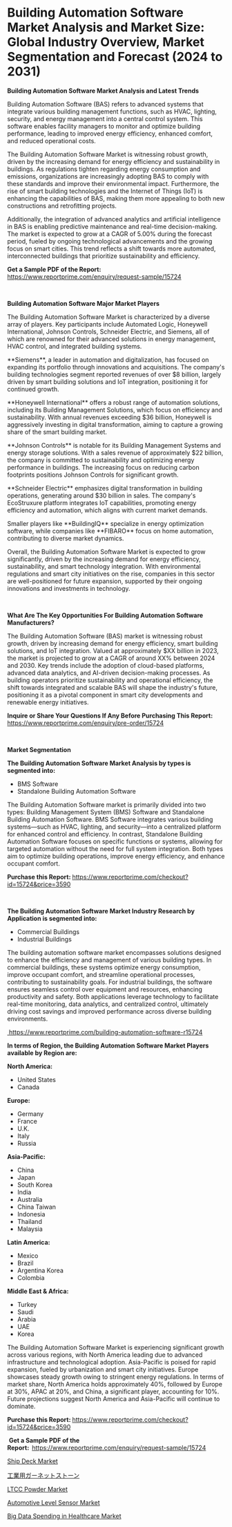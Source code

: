 <p><h1>Building Automation Software Market Analysis and Market Size: Global Industry Overview, Market Segmentation and Forecast (2024 to 2031)</h1></p><p><strong>Building Automation Software Market Analysis and Latest Trends</strong></p>
<p><p>Building Automation Software (BAS) refers to advanced systems that integrate various building management functions, such as HVAC, lighting, security, and energy management into a central control system. This software enables facility managers to monitor and optimize building performance, leading to improved energy efficiency, enhanced comfort, and reduced operational costs.</p><p>The Building Automation Software Market is witnessing robust growth, driven by the increasing demand for energy efficiency and sustainability in buildings. As regulations tighten regarding energy consumption and emissions, organizations are increasingly adopting BAS to comply with these standards and improve their environmental impact. Furthermore, the rise of smart building technologies and the Internet of Things (IoT) is enhancing the capabilities of BAS, making them more appealing to both new constructions and retrofitting projects.</p><p>Additionally, the integration of advanced analytics and artificial intelligence in BAS is enabling predictive maintenance and real-time decision-making. The market is expected to grow at a CAGR of 5.00% during the forecast period, fueled by ongoing technological advancements and the growing focus on smart cities. This trend reflects a shift towards more automated, interconnected buildings that prioritize sustainability and efficiency.</p></p>
<p><strong>Get a Sample PDF of the Report:&nbsp;</strong> <a href="https://www.reportprime.com/enquiry/request-sample/15724">https://www.reportprime.com/enquiry/request-sample/15724</a></p>
<p>&nbsp;</p>
<p><strong>Building Automation Software Major Market Players</strong></p>
<p><p>The Building Automation Software Market is characterized by a diverse array of players. Key participants include Automated Logic, Honeywell International, Johnson Controls, Schneider Electric, and Siemens, all of which are renowned for their advanced solutions in energy management, HVAC control, and integrated building systems.</p><p>**Siemens**, a leader in automation and digitalization, has focused on expanding its portfolio through innovations and acquisitions. The company's building technologies segment reported revenues of over $8 billion, largely driven by smart building solutions and IoT integration, positioning it for continued growth.</p><p>**Honeywell International** offers a robust range of automation solutions, including its Building Management Solutions, which focus on efficiency and sustainability. With annual revenues exceeding $36 billion, Honeywell is aggressively investing in digital transformation, aiming to capture a growing share of the smart building market.</p><p>**Johnson Controls** is notable for its Building Management Systems and energy storage solutions. With a sales revenue of approximately $22 billion, the company is committed to sustainability and optimizing energy performance in buildings. The increasing focus on reducing carbon footprints positions Johnson Controls for significant growth.</p><p>**Schneider Electric** emphasizes digital transformation in building operations, generating around $30 billion in sales. The company's EcoStruxure platform integrates IoT capabilities, promoting energy efficiency and automation, which aligns with current market demands.</p><p>Smaller players like **BuildingIQ** specialize in energy optimization software, while companies like **FIBARO** focus on home automation, contributing to diverse market dynamics.</p><p>Overall, the Building Automation Software Market is expected to grow significantly, driven by the increasing demand for energy efficiency, sustainability, and smart technology integration. With environmental regulations and smart city initiatives on the rise, companies in this sector are well-positioned for future expansion, supported by their ongoing innovations and investments in technology.</p></p>
<p>&nbsp;</p>
<p><strong>What Are The Key Opportunities For Building Automation Software Manufacturers?</strong></p>
<p><p>The Building Automation Software (BAS) market is witnessing robust growth, driven by increasing demand for energy efficiency, smart building solutions, and IoT integration. Valued at approximately $XX billion in 2023, the market is projected to grow at a CAGR of around XX% between 2024 and 2030. Key trends include the adoption of cloud-based platforms, advanced data analytics, and AI-driven decision-making processes. As building operators prioritize sustainability and operational efficiency, the shift towards integrated and scalable BAS will shape the industry's future, positioning it as a pivotal component in smart city developments and renewable energy initiatives.</p></p>
<p><strong>Inquire or Share Your Questions If Any Before Purchasing This Report:</strong> <a href="https://www.reportprime.com/enquiry/pre-order/15724">https://www.reportprime.com/enquiry/pre-order/15724</a></p>
<p>&nbsp;</p>
<p><strong>Market Segmentation</strong></p>
<p><strong>The Building Automation Software Market Analysis by types is segmented into:</strong></p>
<p><ul><li>BMS Software</li><li>Standalone Building Automation Software</li></ul></p>
<p><p>The Building Automation Software market is primarily divided into two types: Building Management System (BMS) Software and Standalone Building Automation Software. BMS Software integrates various building systems—such as HVAC, lighting, and security—into a centralized platform for enhanced control and efficiency. In contrast, Standalone Building Automation Software focuses on specific functions or systems, allowing for targeted automation without the need for full system integration. Both types aim to optimize building operations, improve energy efficiency, and enhance occupant comfort.</p></p>
<p><strong>Purchase this Report:&nbsp;</strong><a href="https://www.reportprime.com/checkout?id=15724&price=3590">https://www.reportprime.com/checkout?id=15724&price=3590</a></p>
<p>&nbsp;</p>
<p><strong>The Building Automation Software Market Industry Research by Application is segmented into:</strong></p>
<p><ul><li>Commercial Buildings</li><li>Industrial Buildings</li></ul></p>
<p><p>The building automation software market encompasses solutions designed to enhance the efficiency and management of various building types. In commercial buildings, these systems optimize energy consumption, improve occupant comfort, and streamline operational processes, contributing to sustainability goals. For industrial buildings, the software ensures seamless control over equipment and resources, enhancing productivity and safety. Both applications leverage technology to facilitate real-time monitoring, data analytics, and centralized control, ultimately driving cost savings and improved performance across diverse building environments.</p></p>
<p><a href="https://www.reportprime.com/building-automation-software-r15724">&nbsp;https://www.reportprime.com/building-automation-software-r15724</a></p>
<p><strong>In terms of Region, the Building Automation Software Market Players available by Region are:</strong></p>
<p>
    <p> <strong> North America: </strong>
        <ul>
            <li>United States</li>
            <li>Canada</li>
        </ul>
        </p> 
    <p> <strong> Europe: </strong>
        <ul>
            <li>Germany</li>
            <li>France</li>
            <li>U.K.</li>
            <li>Italy</li>
            <li>Russia</li>
        </ul>
        </p> 
    <p> <strong> Asia-Pacific: </strong>
        <ul>
            <li>China</li>
            <li>Japan</li>
            <li>South Korea</li>
            <li>India</li>
            <li>Australia</li>
            <li>China Taiwan</li>
            <li>Indonesia</li>
            <li>Thailand</li>
            <li>Malaysia</li>
        </ul>
        </p> 
    <p> <strong> Latin America: </strong>
        <ul>
            <li>Mexico</li>
            <li>Brazil</li>
            <li>Argentina Korea</li>
            <li>Colombia</li>
        </ul>
        </p> 
    <p> <strong> Middle East & Africa: </strong>
        <ul>
            <li>Turkey</li>
            <li>Saudi</li>
            <li>Arabia</li>
            <li>UAE</li>
            <li>Korea</li>
        </ul>
    </p>
    </p>
<p><p>The Building Automation Software Market is experiencing significant growth across various regions, with North America leading due to advanced infrastructure and technological adoption. Asia-Pacific is poised for rapid expansion, fueled by urbanization and smart city initiatives. Europe showcases steady growth owing to stringent energy regulations. In terms of market share, North America holds approximately 40%, followed by Europe at 30%, APAC at 20%, and China, a significant player, accounting for 10%. Future projections suggest North America and Asia-Pacific will continue to dominate.</p></p>
<p><strong>Purchase this Report: </strong><a href="https://www.reportprime.com/checkout?id=15724&price=3590">https://www.reportprime.com/checkout?id=15724&price=3590</a></p>
<p>&nbsp;<strong>Get a Sample PDF of the Report:&nbsp;&nbsp;</strong><a href="https://www.reportprime.com/enquiry/request-sample/15724">https://www.reportprime.com/enquiry/request-sample/15724</a></p>
<p><strong></strong></p>
<p><p><a href="https://www.linkedin.com/pulse/insights-ship-deck-market-size-which-expanding-63-cagr-rjpke?trackingId=aUj98uxGQZ%2B%2BLdVXFGmaOg%3D%3D">Ship Deck Market</a></p><p><a href="https://medium.com/@rot5z9maragh/industrial-garnet-stone-market-%E3%81%AF-%E3%82%B3%E3%82%B9%E3%83%88%E7%AE%A1%E7%90%86%E3%81%A8%E5%8A%B9%E7%8E%87%E5%90%91%E4%B8%8A%E3%82%92%E5%84%AA%E5%85%88%E3%81%97%E3%81%BE%E3%81%99-%E3%81%95%E3%82%89%E3%81%AB-%E5%A0%B1%E5%91%8A%E6%9B%B8%E3%81%AF%E5%B8%82%E5%A0%B4%E3%81%AE%E9%9C%80%E8%A6%81%E9%9D%A2%E3%81%A8%E4%BE%9B%E7%B5%A6%E9%9D%A2%E3%81%AE%E4%B8%A1%E6%96%B9%E3%82%92%E3%82%AB%E3%83%90%E3%83%BC%E3%81%97%E3%81%A6%E3%81%84%E3%81%BE%E3%81%99-industrial-0ef3afe4772d">工業用ガーネットストーン</a></p><p><a href="https://medium.com/@roberthamilton727/the-ltcc-powder-market-has-grown-significantly-as-a-result-of-several-important-causes-e61f5a62f9b0">LTCC Powder Market</a></p><p><a href="https://issuu.com/reportprime-2/docs/automotive-level-sensor-market-size_1f1851feb86ba3">Automotive Level Sensor Market</a></p><p><a href="https://github.com/JamesCox407/Market-Research-Report-List-1/blob/main/big-data-spending-in-healthcare-market.md">Big Data Spending in Healthcare Market</a></p></p>